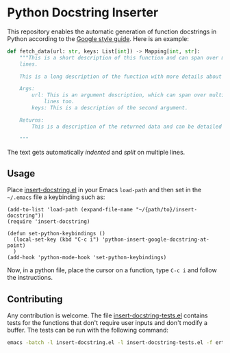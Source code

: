 # Python Docstring Inserter

This repository enables the automatic generation of function docstrings in
Python according to the [Google style
guide](https://google.github.io/styleguide/pyguide.html#383-functions-and-methods).
Here is an example:

```python
def fetch_data(url: str, keys: List[int]) -> Mapping[int, str]:
    """This is a short description of this function and can span over multiple
    lines.

    This is a long description of the function with more details about it.

    Args:
        url: This is an argument description, which can span over multiple
            lines too.
        keys: This is a description of the second argument.

    Returns:
        This is a description of the returned data and can be detailed too.

    """
```

The text gets automatically *indented* and *split* on multiple lines.

## Usage

Place [insert-docstring.el](insert-docstring.el) in your Emacs `load-path` and
then set in the `~/.emacs` file a keybinding such as:

```elisp
(add-to-list 'load-path (expand-file-name "~/{path/to}/insert-docstring"))
(require 'insert-docstring)

(defun set-python-keybindings ()
  (local-set-key (kbd "C-c i") 'python-insert-google-docstring-at-point)
  )
(add-hook 'python-mode-hook 'set-python-keybindings)
```

Now, in a python file, place the cursor on a function, type `C-c i` and follow
the instructions.

## Contributing

Any contribution is welcome. The file
[insert-docstring-tests.el](insert-docstring-tests.el) contains tests for the
functions that don't require user inputs and don't modify a buffer. The tests
can be run with the following command:

```bash
emacs -batch -l insert-docstring.el -l insert-docstring-tests.el -f ert-run-tests-batch-and-exit
```
